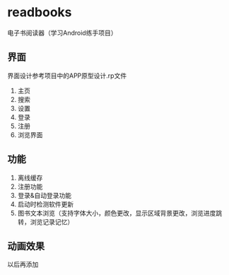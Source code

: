# readbooks
电子书阅读器（学习Android练手项目）

## 界面

界面设计参考项目中的APP原型设计.rp文件

1. 主页
2. 搜索
3. 设置
4. 登录
5. 注册
6. 浏览界面

## 功能

1. 离线缓存
2. 注册功能
3. 登录&自动登录功能
4. 启动时检测软件更新
5. 图书文本浏览（支持字体大小，颜色更改，显示区域背景更改，浏览进度跳转，浏览记录记忆）

## 动画效果

以后再添加

